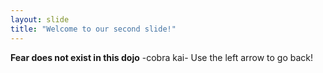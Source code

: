 ```yaml
---
layout: slide
title: "Welcome to our second slide!"
---
```

**Fear does not exist in this dojo** -cobra kai-
Use the left arrow to go back!
